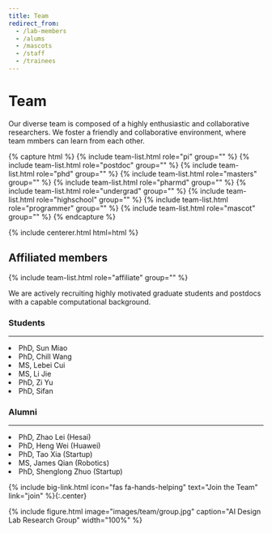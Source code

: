 ```yaml
---
title: Team
redirect_from:
  - /lab-members
  - /alums
  - /mascots
  - /staff
  - /trainees
---
```


# <i class="fas fa-users"></i>Team

Our diverse team is composed of a highly enthusiastic and collaborative researchers. We foster a friendly and collaborative environment, where team mmbers can learn from each other.

{% capture html %}
{% include team-list.html role="pi" group="" %}
{% include team-list.html role="postdoc" group="" %}
{% include team-list.html role="phd" group="" %}
{% include team-list.html role="masters" group="" %}
{% include team-list.html role="pharmd" group="" %}
{% include team-list.html role="undergrad" group="" %}
{% include team-list.html role="highschool" group="" %}
{% include team-list.html role="programmer" group="" %}
{% include team-list.html role="mascot" group="" %}
{% endcapture %}

{% include centerer.html html=html %}

<!-- section break -->

## Affiliated members

{% include team-list.html role="affiliate" group="" %}

<!-- section break -->

We are actively recruiting highly motivated graduate students and postdocs with a capable computational background. 

<h3>Students</h3>
<hr>
<li> PhD, Sun Miao
<li> PhD, Chill Wang
<li> MS, Lebei Cui
<li> MS, Li Jie
<li> PhD, Zi Yu
<li> PhD, Sifan
<p></p>

<h3>Alumni</h3>
<hr>
<li>PhD, Zhao Lei (Hesai)
<li>PhD, Heng Wei (Huawei)
<li>PhD, Tao Xia (Startup)
<li>MS, James Qian (Robotics)
<li>PhD, Shenglong Zhuo (Startup)</li>



{%
  include big-link.html
  icon="fas fa-hands-helping"
  text="Join the Team"
  link="join"
%}{:.center}

<!-- section break -->

{%
  include figure.html
  image="images/team/group.jpg"
  caption="AI Design Lab Research Group"
  width="100%" 
%}

